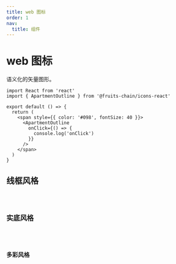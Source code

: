 ```yaml
---
title: web 图标
order: 1
nav:
  title: 组件
---
```


# web 图标

语义化的矢量图形。

```tsx
import React from 'react'
import { ApartmentOutline } from '@fruits-chain/icons-react'

export default () => {
  return (
    <span style={{ color: '#098', fontSize: 40 }}>
      <ApartmentOutline
        onClick={() => {
          console.log('onClick')
        }}
      />
    </span>
  )
}
```

## 线框风格

<code compact inline src="./icon-web/outline.tsx" />

## 实底风格

<code compact inline src="./icon-web/fill.tsx" />

## 多彩风格

<code compact inline src="./icon-web/colours.tsx" />
